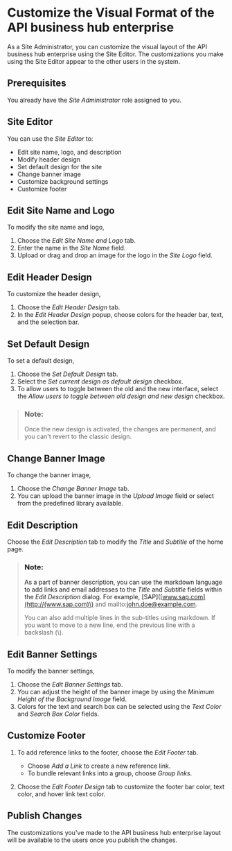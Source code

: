 <!-- loio2eacd52b914c41f6aa10909fd5bced98 -->

# Customize the Visual Format of the API business hub enterprise 

As a Site Administrator, you can customize the visual layout of the API business hub enterprise using the Site Editor. The customizations you make using the Site Editor appear to the other users in the system.



<a name="loio2eacd52b914c41f6aa10909fd5bced98__section_afh_y1q_nvb"/>

## Prerequisites

You already have the *Site Administrator* role assigned to you.



<a name="loio2eacd52b914c41f6aa10909fd5bced98__section_stq_dbq_nvb"/>

## Site Editor

You can use the *Site Editor* to:

-   Edit site name, logo, and description
-   Modify header design
-   Set default design for the site
-   Change banner image
-   Customize background settings
-   Customize footer



<a name="loio2eacd52b914c41f6aa10909fd5bced98__section_mvg_xjj_25b"/>

## Edit Site Name and Logo

To modify the site name and logo,

1.  Choose the *Edit Site Name and Logo* tab.
2.  Enter the name in the *Site Name* field.
3.  Upload or drag and drop an image for the logo in the *Site Logo* field.



<a name="loio2eacd52b914c41f6aa10909fd5bced98__section_l1y_hkj_25b"/>

## Edit Header Design

To customize the header design,

1.  Choose the *Edit Header Design* tab.
2.  In the *Edit Header Design* popup, choose colors for the header bar, text, and the selection bar.



<a name="loio2eacd52b914c41f6aa10909fd5bced98__section_f2y_34j_25b"/>

## Set Default Design

To set a default design,

1.  Choose the *Set Default Design* tab.
2.  Select the *Set current design as default design* checkbox.
3.  To allow users to toggle between the old and the new interface, select the *Allow users to toggle between old design and new design* checkbox.

> ### Note:  
> Once the new design is activated, the changes are permanent, and you can't revert to the classic design.



<a name="loio2eacd52b914c41f6aa10909fd5bced98__section_dnl_kkj_25b"/>

## Change Banner Image

To change the banner image,

1.  Choose the *Change Banner Image* tab.
2.  You can upload the banner image in the *Upload Image* field or select from the predefined library available.



<a name="loio2eacd52b914c41f6aa10909fd5bced98__section_s4l_lkj_25b"/>

## Edit Description

Choose the *Edit Description* tab to modify the *Title* and *Subtitle* of the home page.

> ### Note:  
> As a part of banner description, you can use the markdown language to add links and email addresses to the *Title* and *Subtitle* fields within the *Edit Description* dialog. For example, \[SAP\]\([www.sap.com](http://(www.sap.com)\) and mailto:john.doe@example.com.
> 
> You can also add multiple lines in the sub-titles using markdown. If you want to move to a new line, end the previous line with a backslash \(\\\).



<a name="loio2eacd52b914c41f6aa10909fd5bced98__section_xnm_mkj_25b"/>

## Edit Banner Settings

To modify the banner settings,

1.  Choose the *Edit Banner Settings* tab.
2.  You can adjust the height of the banner image by using the *Minimum Height of the Background Image* field.
3.  Colors for the text and search box can be selected using the *Text Color* and *Search Box Color* fields.



<a name="loio2eacd52b914c41f6aa10909fd5bced98__section_afq_kcr_25b"/>

## Customize Footer

1.  To add reference links to the footer, choose the *Edit Footer* tab.
    -   Choose *Add a Link* to create a new reference link.
    -   To bundle relevant links into a group, choose *Group links*.

2.  Choose the *Edit Footer Design* tab to customize the footer bar color, text color, and hover link text color.



<a name="loio2eacd52b914c41f6aa10909fd5bced98__section_pzn_xhx_25b"/>

## Publish Changes

The customizations you've made to the API business hub enterprise layout will be available to the users once you publish the changes.

